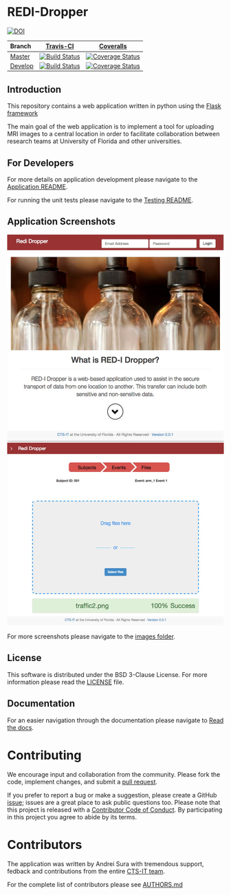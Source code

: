 # REDI-Dropper

[![DOI](https://zenodo.org/badge/doi/10.5281/zenodo.32500.svg)](http://dx.doi.org/10.5281/zenodo.32500)

| Branch | [Travis-CI](https://travis-ci.org/ctsit/redi-dropper-client/builds) | [Coveralls](https://coveralls.io/github/ctsit/redi-dropper-client) |
| :----- | :---------------------------: | :-------: |
| [Master](https://github.com/ctsit/redi-dropper-client/tree/master) | [![Build Status](https://travis-ci.org/ctsit/redi-dropper-client.svg?branch=master)](https://travis-ci.org/ctsit/redi-dropper-client?branch=master) | [![Coverage Status](https://coveralls.io/repos/ctsit/redi-dropper-client/badge.svg?branch=master&service=github)](https://coveralls.io/github/ctsit/redi-dropper-client?branch=master) |
| [Develop](https://github.com/ctsit/redi-dropper-client/tree/develop) | [![Build Status](https://travis-ci.org/ctsit/redi-dropper-client.svg?branch=develop)](https://travis-ci.org/ctsit/redi-dropper-client?branch=develop) | [![Coverage Status](https://coveralls.io/repos/ctsit/redi-dropper-client/badge.svg?branch=develop&service=github)](https://coveralls.io/github/ctsit/redi-dropper-client?branch=develop) |


## Introduction

This repository contains a web application written in python using the
[Flask framework](http://flask.pocoo.org)

The main goal of the web application is to implement a tool for uploading MRI
images to a central location in order to facilitate collaboration between
research teams at University of Florida and other universities.


## For Developers

For more details on application development please navigate to the
[Application README](app/README.md).


For running the unit tests please navigate to the
[Testing README](app/tests/README.md).

## Application Screenshots

[![Login page](docs/img/login.jpg)]()
[![Upload page](docs/img/upload.jpg)]()

For more screenshots please navigate to the [images folder](docs/img).


## License

This software is distributed under the BSD 3-Clause License.
For more information please read the [LICENSE](LICENSE) file.

## Documentation

For an easier navigation through the documentation please navigate to
[Read the docs](http://redi-dropper-client.readthedocs.org/en/latest/).


# Contributing

We encourage input and collaboration from the community.
Please fork the code, implement changes, and submit a
[pull request](https://github.com/ctsit/redi-dropper-client/pulls).

If you prefer to report a bug or make a suggestion, please create a GitHub
[issue](https://github.com/ctsit/redi-dropper-client/issues); issues are a great
place to ask public questions too. Please note that this project is released with
a [Contributor Code of Conduct](http://contributor-covenant.org/version/1/0/0/).
By participating in this project you agree to abide by its terms.


# Contributors

The application was written by Andrei Sura with tremendous support, fedback
and contributions from the entire
[CTS-IT team](https://www.ctsi.ufl.edu/research/study-development/informatics-consulting/).

For the complete list of contributors please see [AUTHORS.md](AUTHORS.md)
